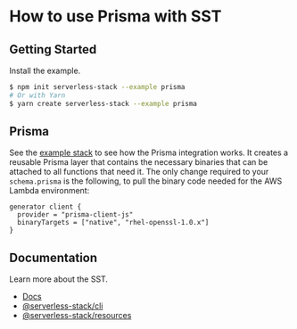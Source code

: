 # How to use Prisma with SST

## Getting Started

Install the example.

```bash
$ npm init serverless-stack --example prisma
# Or with Yarn
$ yarn create serverless-stack --example prisma
```

## Prisma

See the [example stack](stacks/index.ts) to see how the Prisma integration works. It creates a reusable Prisma layer that contains the necessary binaries that can be attached to all functions that need it. The only change required to your `schema.prisma` is the following, to pull the binary code needed for the AWS Lambda environment:

```
generator client {
  provider = "prisma-client-js"
  binaryTargets = ["native", "rhel-openssl-1.0.x"]
}
```

## Documentation

Learn more about the SST.

- [Docs](https://docs.serverless-stack.com/)
- [@serverless-stack/cli](https://docs.serverless-stack.com/packages/cli)
- [@serverless-stack/resources](https://docs.serverless-stack.com/packages/resources)
